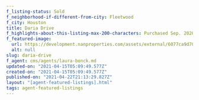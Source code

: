 ```yaml
---
f_listing-status: Sold
f_neighborhood-if-different-from-city: Fleetwood
f_city: Houston
title: Daria Drive
f_highlights-about-this-listing-max-200-characters: Purchased Sep. 2020. Beautifully upgraded
f_featured-image:
  url: https://development.nanproperties.com/assets/external/6077ca9d703f55ec19a5f48f_60276989d1e66img-1-5.jpeg
  alt: null
slug: daria-drive
f_agent: cms/agents/laura-bonck.md
updated-on: "2021-04-15T05:09:49.577Z"
created-on: "2021-04-15T05:09:49.577Z"
published-on: "2021-04-22T21:13:29.827Z"
layout: "[agent-featured-listings].html"
tags: agent-featured-listings
---
```

